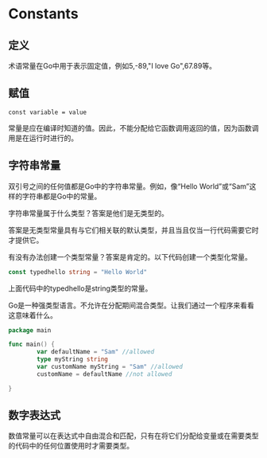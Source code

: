 # Constants

## 定义

术语常量在Go中用于表示固定值，例如5,-89,"I love Go",67.89等。

## 赋值

`const variable = value`

常量是应在编译时知道的值。因此，不能分配给它函数调用返回的值，因为函数调用是在运行时进行的。

## 字符串常量

双引号之间的任何值都是Go中的字符串常量。例如，像“Hello World”或“Sam”这样的字符串都是Go中的常量。

字符串常量属于什么类型？答案是他们是无类型的。

答案是无类型常量具有与它们相关联的默认类型，并且当且仅当一行代码需要它时才提供它。

有没有办法创建一个类型常量？答案是肯定的。以下代码创建一个类型化常量。

```go
const typedhello string = "Hello World"
```

上面代码中的typedhello是string类型的常量。

Go是一种强类型语言。不允许在分配期间混合类型。让我们通过一个程序来看看这意味着什么。

```go
package main

func main() {  
        var defaultName = "Sam" //allowed
        type myString string
        var customName myString = "Sam" //allowed
        customName = defaultName //not allowed

}
```

## 数字表达式

数值常量可以在表达式中自由混合和匹配，只有在将它们分配给变量或在需要类型的代码中的任何位置使用时才需要类型。